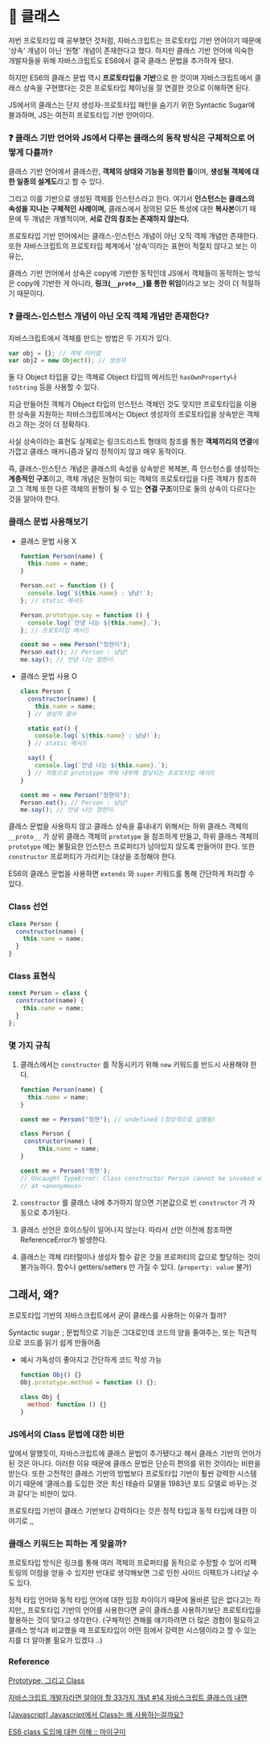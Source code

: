 # 📍 클래스

저번 프로토타입 때 공부했던 것처럼, 자바스크립트는 프로토타입 기반 언어이기 때문에 ‘상속' 개념이 아닌 ‘원형' 개념이 존재한다고 했다. 하지만 클래스 기반 언어에 익숙한 개발자들을 위해 자바스크립트도 ES6에서 결국 클래스 문법을 추가하게 됐다.

하지만 ES6의 클래스 문법 역시 **프로토타입을 기반**으로 한 것이며 자바스크립트에서 클래스 상속을 구현했다는 것은 프로토타입 체이닝을 잘 연결한 것으로 이해하면 된다.

JS에서의 클래스는 단지 생성자-프로토타입 패턴을 숨기기 위한 Syntactic Sugar에 불과하며, JS는 여전히 프로토타입 기반 언어이다.

### ❓ 클래스 기반 언어와 JS에서 다루는 클래스의 동작 방식은 구체적으로 어떻게 다를까?

클래스 기반 언어에서 클래스란, **객체의 상태와 기능을 정의한 틀**이며, **생성될 객체에 대한 일종의 설계도**라고 할 수 있다.

그리고 이를 기반으로 생성된 객체를 인스턴스라고 한다. 여기서 **인스턴스는 클래스의 속성을 지니는 구체적인 사례이며,** 클래스에서 정의된 모든 특성에 대한 **복사본**이기 때문에 두 개념은 개별적이며, **서로 간의 참조는 존재하지 않는다.**

프로토타입 기반 언어에서는 클래스-인스턴스 개념이 아닌 오직 객체 개념만 존재한다. 또한 자바스크립트의 프로토타입 체계에서 ‘상속'이라는 표현이 적절치 않다고 보는 이유는,

클래스 기반 언어에서 상속은 copy에 기반한 동작인데 JS에서 객체들이 동작하는 방식은 copy에 기반한 게 아니라, **링크(`__proto__`)를 통한 위임**이라고 보는 것이 더 적절하기 때문이다.

### ❓ 클래스-인스턴스 개념이 아닌 오직 객체 개념만 존재한다?

자바스크립트에서 객체를 만드는 방법은 두 가지가 있다.

```jsx
var obj = {}; // 객체 리터럴
var obj2 = new Object(); // 생성자
```

둘 다 Object 타입을 갖는 객체로 Object 타입의 메서드인 `hasOwnProperty`나 `toString` 등을 사용할 수 있다.

지금 만들어진 객체가 Object 타입의 인스턴스 객체인 것도 맞지만 프로토타입을 이용한 상속을 지원하는 자바스크립트에서는 Object 생성자의 프로토타입을 상속받은 객체라고 하는 것이 더 정확하다.

사실 상속이라는 표현도 실제로는 링크드리스트 형태의 참조를 통한 **객체끼리의 연결**에 가깝고 클래스 매커니즘과 달리 정적이지 않고 매우 동적이다.

즉, 클래스-인스턴스 개념은 클래스의 속성을 상속받은 복제본, 즉 인스턴스를 생성하는 **계층적인 구조**이고, 객체 개념은 원형이 되는 객체의 프로토타입을 다른 객체가 참조하고 그 객체 또한 다른 객체의 원형이 될 수 있는 **연결 구조**이므로 둘의 상속이 다르다는 것을 알아야 한다.

### 클래스 문법 사용해보기

- 클래스 문법 사용 X

  ```jsx
  function Person(name) {
    this.name = name;
  }

  Person.eat = function () {
    console.log(`${this.name} : 냠냠!`);
  }; // static 메서드

  Person.prototype.say = function () {
    console.log(`안녕 나는 ${this.name}.`);
  }; // 프로토타입 메서드

  const me = new Person("정현이");
  Person.eat(); // Person : 냠냠!
  me.say(); // 안녕 나는 정현이.
  ```

- 클래스 문법 사용 O

  ```jsx
  class Person {
    constructor(name) {
      this.name = name;
    } // 생성자 함수

    static eat() {
      console.log(`${this.name} : 냠냠!`);
    } // static 메서드

    say() {
      console.log(`안녕 나는 ${this.name}.`);
    } // 자동으로 prototype 객체 내부에 할당되는 프로토타입 메서드
  }

  const me = new Person("정현이");
  Person.eat(); // Person : 냠냠!
  me.say(); // 안녕 나는 정현이.
  ```

클래스 문법을 사용하지 않고 클래스 상속을 흉내내기 위해서는 하위 클래스 객체의 `__proto__` 가 상위 클래스 객체의 `prototype` 을 참조하게 만들고, 하위 클래스 객체의 `prototype` 에는 불필요한 인스턴스 프로퍼티가 남아있지 않도록 만들어야 한다. 또한 `constructor` 프로퍼티가 가리키는 대상을 조정해야 한다.

ES6의 클래스 문법을 사용하면 `extends` 와 `super` 키워드를 통해 간단하게 처리할 수 있다.

### Class 선언

```jsx
class Person {
  constructor(name) {
    this.name = name;
  }
}
```

### Class 표현식

```jsx
const Person = class {
  constructor(name) {
    this.name = name;
  }
};
```

### 몇 가지 규칙

1. 클래스에서는 `constructor` 를 작동시키기 위해 `new` 키워드를 반드시 사용해야 한다.

   ```jsx
   function Person(name) {
     this.name = name;
   }

   const me = Person("정현"); // undefined (정상적으로 실행됨)
   ```

   ```jsx
   class Person {
   	constructor(name) {
   		this.name = name;
   }

   const me = Person('정현');
   // Uncaught TypeError: Class constructor Person cannot be invoked without 'new'
   // at <anonymous>
   ```

2. `constructor` 를 클래스 내에 추가하지 않으면 기본값으로 빈 `constructor` 가 자동으로 추가된다.
3. 클래스 선언은 호이스팅이 일어나지 않는다. 따라서 선언 이전에 참조하면 ReferenceError가 발생한다.
4. 클래스는 객체 리터럴이나 생성자 함수 같은 것을 프로퍼티의 값으로 할당하는 것이 불가능하다. 함수나 getters/setters 만 가질 수 있다. (`property: value` 불가)

## 그래서, 왜?

프로토타입 기반의 자바스크립트에서 굳이 클래스를 사용하는 이유가 뭘까?

Syntactic sugar ; 문법적으로 기능은 그대로인데 코드의 양을 줄여주는, 또는 직관적으로 코드를 읽기 쉽게 만들어줌

- 예시
  가독성이 좋아지고 간단하게 코드 작성 가능
  ```jsx
  function Obj() {}
  Obj.prototype.method = function () {};
  ```
  ```jsx
  class Obj {
  	method: function () {}
  }
  ```

### JS에서의 Class 문법에 대한 비판

앞에서 말했듯이, 자바스크립트에 클래스 문법이 추가됐다고 해서 클래스 기반의 언어가 된 것은 아니다. 이러한 이유 때문에 클래스 문법은 단순히 편의를 위한 것이라는 비판을 받는다. 또한 고전적인 클래스 기반의 방법보다 프로토타입 기반이 훨씬 강력한 시스템이기 때문에 ‘클래스를 도입한 것은 최신 테슬라 모델을 1983년 포드 모델로 바꾸는 것과 같다’는 비판이 있다.

프로토타입 기반이 클래스 기반보다 강력하다는 것은 정적 타입과 동적 타입에 대한 이야기로 ,,

### 클래스 키워드는 피하는 게 맞을까?

프로토타입 방식은 링크를 통해 여러 객체의 프로퍼티를 동적으로 수정할 수 있어 리팩토링의 이점을 얻을 수 있지만 반대로 생각해보면 그로 인한 사이드 이펙트가 나타날 수도 있다.

정적 타입 언어와 동적 타입 언어에 대한 입장 차이이기 때문에 올바른 답은 없다고는 하지만,, 프로토타입 기반의 언어를 사용한다면 굳이 클래스를 사용하기보단 프로토타입을 활용하는 것이 맞다고 생각한다. (구체적인 견해를 얘기하려면 더 많은 경험이 필요하고 클래스 방식과 비교했을 때 프로토타입이 어떤 점에서 강력한 시스템이라고 할 수 있는지를 더 알아볼 필요가 있겠다 ..)

### Reference

[Prototype, 그리고 Class](https://tecoble.techcourse.co.kr/post/2021-06-14-prototype/)

[자바스크립트 개발자라면 알아야 할 33가지 개념 #14 자바스크립트 클래스의 내면](https://velog.io/@jakeseo_me/2019-05-03-1005-%EC%9E%91%EC%84%B1%EB%90%A8-evjv7dy8vh)

[[Javascript] Javascript에서 Class는 왜 사용하는걸까요?](https://park-answer.netlify.app/2020-01-13-javascript-class/)

[ES6 class 도입에 대한 이해 :: 마이구미](https://mygumi.tistory.com/235)
